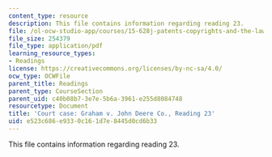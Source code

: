 ```yaml
---
content_type: resource
description: This file contains information regarding reading 23.
file: /ol-ocw-studio-app/courses/15-628j-patents-copyrights-and-the-law-of-intellectual-property-spring-2013/e523c686e9330c161d7e8445d0cd6b33_MIT15_628JS13_read23.pdf
file_size: 254379
file_type: application/pdf
learning_resource_types:
- Readings
license: https://creativecommons.org/licenses/by-nc-sa/4.0/
ocw_type: OCWFile
parent_title: Readings
parent_type: CourseSection
parent_uid: c40b08b7-3e7e-5b6a-3961-e255d8084748
resourcetype: Document
title: 'Court case: Graham v. John Deere Co., Reading 23'
uid: e523c686-e933-0c16-1d7e-8445d0cd6b33
---
```

This file contains information regarding reading 23.